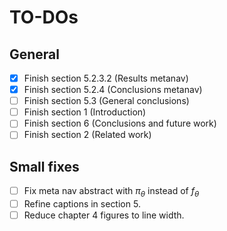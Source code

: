 # TO-DOs

## General

- [x] Finish section 5.2.3.2 (Results metanav)
- [x] Finish section 5.2.4 (Conclusions metanav)
- [ ] Finish section 5.3 (General conclusions)
- [ ] Finish section 1 (Introduction)
- [ ] Finish section 6 (Conclusions and future work)
- [ ] Finish section 2 (Related work)

## Small fixes

- [ ] Fix meta nav abstract with $\pi_\theta$ instead of $f_\theta$
- [ ] Refine captions in section 5.
- [ ] Reduce chapter 4 figures to line width.